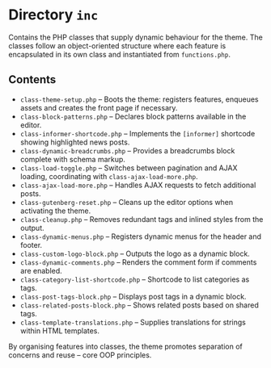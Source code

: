# Directory `inc`

Contains the PHP classes that supply dynamic behaviour for the theme. The classes follow an object-oriented structure where each feature is encapsulated in its own class and instantiated from `functions.php`.

## Contents

- `class-theme-setup.php` – Boots the theme: registers features, enqueues assets and creates the front page if necessary.
- `class-block-patterns.php` – Declares block patterns available in the editor.
- `class-informer-shortcode.php` – Implements the `[informer]` shortcode showing highlighted news posts.
- `class-dynamic-breadcrumbs.php` – Provides a breadcrumbs block complete with schema markup.
- `class-load-toggle.php` – Switches between pagination and AJAX loading, coordinating with `class-ajax-load-more.php`.
- `class-ajax-load-more.php` – Handles AJAX requests to fetch additional posts.
- `class-gutenberg-reset.php` – Cleans up the editor options when activating the theme.
- `class-cleanup.php` – Removes redundant tags and inlined styles from the output.
- `class-dynamic-menus.php` – Registers dynamic menus for the header and footer.
- `class-custom-logo-block.php` – Outputs the logo as a dynamic block.
- `class-dynamic-comments.php` – Renders the comment form if comments are enabled.
- `class-category-list-shortcode.php` – Shortcode to list categories as tags.
- `class-post-tags-block.php` – Displays post tags in a dynamic block.
- `class-related-posts-block.php` – Shows related posts based on shared tags.
- `class-template-translations.php` – Supplies translations for strings within HTML templates.

By organising features into classes, the theme promotes separation of concerns and reuse – core OOP principles.
